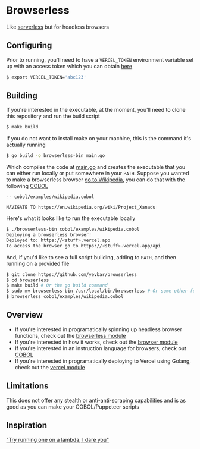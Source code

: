 # Browserless

Like [serverless](https://www.serverless.com/) but for headless browsers

## Configuring

Prior to running, you'll need to have a `VERCEL_TOKEN` environment variable set up with an access token which you can obtain [here](https://vercel.com/account/settings/tokens)

```bash
$ export VERCEL_TOKEN='abc123'
```

## Building

If you're interested in the executable, at the moment, you'll need to clone this repository and run the build script

```bash
$ make build
```

If you do not want to install make on your machine, this is the command it's actually running

```bash
$ go build -o browserless-bin main.go
```

Which compiles the code at [main.go](https://github.com/yevbar/browserless/blob/master/main.go) and creates the executable that you can either run locally or put somewhere in your `PATH`. Suppose you wanted to make a browserless browser [go to Wikipedia](https://github.com/yevbar/browserless/blob/master/cobol/examples/wikipedia.cobol), you can do that with the following [COBOL](https://github.com/yevbar/browserless/blob/master/cobol/README.md)

```
-- cobol/examples/wikipedia.cobol

NAVIGATE TO https://en.wikipedia.org/wiki/Project_Xanadu
```

Here's what it looks like to run the executable locally

```bash
$ ./browserless-bin cobol/examples/wikipedia.cobol
Deploying a browserless browser!
Deployed to: https://<stuff>.vercel.app
To access the browser go to https://<stuff>.vercel.app/api
```

And, if you'd like to see a full script building, adding to `PATH`, and then running on a provided file

```bash
$ git clone https://github.com/yevbar/browserless
$ cd browserless
$ make build # Or the go build command
$ sudo mv browserless-bin /usr/local/bin/browserless # Or some other folder listed when you run [echo "$PATH"] in your terminal
$ browserless cobol/examples/wikipedia.cobol
```

## Overview

* If you're interested in programatically spinning up headless browser functions, check out the [browserless module](https://github.com/yevbar/browserless/blob/master/browserless/README.md)
* If you're interested in how it works, check out the [browser module](https://github.com/yevbar/browserless/blob/master/browsers/README.md)
* If you're interested in an instruction language for browsers, check out [COBOL](https://github.com/yevbar/browserless/blob/master/cobol/README.md)
* If you're interested in programatically deploying to Vercel using Golang, check out the [vercel module](https://github.com/yevbar/browserless/blob/master/vercel/README.md)

## Limitations

This does not offer any stealth or anti-anti-scraping capabilities and is as good as you can make your COBOL/Puppeteer scripts

## Inspiration

["Try running one on a lambda, I dare you"](https://www.youtube.com/watch?v=us_vS2EVDOA&t=46s)
